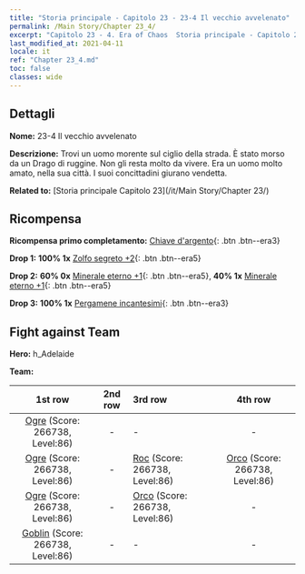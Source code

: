 ```yaml
---
title: "Storia principale - Capitolo 23 - 23-4 Il vecchio avvelenato"
permalink: /Main Story/Chapter 23_4/
excerpt: "Capitolo 23 - 4. Era of Chaos  Storia principale - Capitolo 23_4. 23-4 Il vecchio avvelenato"
last_modified_at: 2021-04-11
locale: it
ref: "Chapter 23_4.md"
toc: false
classes: wide
---
```


## Dettagli

 **Nome:** 23-4 Il vecchio avvelenato

 **Descrizione:** Trovi un uomo morente sul ciglio della strada. È stato morso da un Drago di ruggine. Non gli resta molto da vivere. Era un uomo molto amato, nella sua città. I suoi concittadini giurano vendetta.

 **Related to:** [Storia principale Capitolo 23](/it/Main Story/Chapter 23/)

## Ricompensa

 **Ricompensa primo completamento:** [Chiave d'argento](/it/Items/con_693/){: .btn .btn--era3}

 **Drop 1:** **100% 1x** [Zolfo segreto +2](/it/Items/mat_78/){: .btn .btn--era5}

 **Drop 2:** **60% 0x** [Minerale eterno +1](/it/Items/mat_68/){: .btn .btn--era5}, **40% 1x** [Minerale eterno +1](/it/Items/mat_68/){: .btn .btn--era5}

 **Drop 3:** **100% 1x** [Pergamene incantesimi](/it/Items/con_694/){: .btn .btn--era3}


## Fight against Team
 **Hero:** h_Adelaide

 **Team:**


  | 1st row | 2nd row | 3rd row | 4th row |
  |:----:|:----:|:----|:----:|
  | [Ogre](/it/units/Ogre/) (Score: 266738, Level:86)  | - | - | - |
  | [Ogre](/it/units/Ogre/) (Score: 266738, Level:86)  | - | [Roc](/it/units/Roc/) (Score: 266738, Level:86)  | [Orco](/it/units/Orc/) (Score: 266738, Level:86)  |
  | [Ogre](/it/units/Ogre/) (Score: 266738, Level:86)  | - | [Orco](/it/units/Orc/) (Score: 266738, Level:86)  | - |
  | [Goblin](/it/units/Goblin/) (Score: 266738, Level:86)  | - | - | - |


